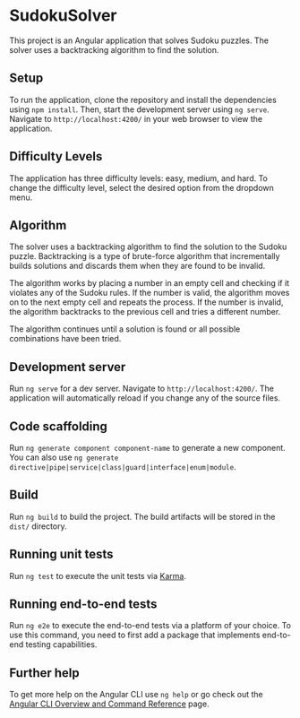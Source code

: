 # SudokuSolver

This project is an Angular application that solves Sudoku puzzles. The solver uses a backtracking algorithm to find the solution.

## Setup

To run the application, clone the repository and install the dependencies using `npm install`. Then, start the development server using `ng serve`. Navigate to `http://localhost:4200/` in your web browser to view the application.

## Difficulty Levels

The application has three difficulty levels: easy, medium, and hard. To change the difficulty level, select the desired option from the dropdown menu.

## Algorithm

The solver uses a backtracking algorithm to find the solution to the Sudoku puzzle. Backtracking is a type of brute-force algorithm that incrementally builds solutions and discards them when they are found to be invalid.

The algorithm works by placing a number in an empty cell and checking if it violates any of the Sudoku rules. If the number is valid, the algorithm moves on to the next empty cell and repeats the process. If the number is invalid, the algorithm backtracks to the previous cell and tries a different number.

The algorithm continues until a solution is found or all possible combinations have been tried.

## Development server

Run `ng serve` for a dev server. Navigate to `http://localhost:4200/`. The application will automatically reload if you change any of the source files.

## Code scaffolding

Run `ng generate component component-name` to generate a new component. You can also use `ng generate directive|pipe|service|class|guard|interface|enum|module`.

## Build

Run `ng build` to build the project. The build artifacts will be stored in the `dist/` directory.

## Running unit tests

Run `ng test` to execute the unit tests via [Karma](https://karma-runner.github.io).

## Running end-to-end tests

Run `ng e2e` to execute the end-to-end tests via a platform of your choice. To use this command, you need to first add a package that implements end-to-end testing capabilities.

## Further help

To get more help on the Angular CLI use `ng help` or go check out the [Angular CLI Overview and Command Reference](https://angular.io/cli) page.
